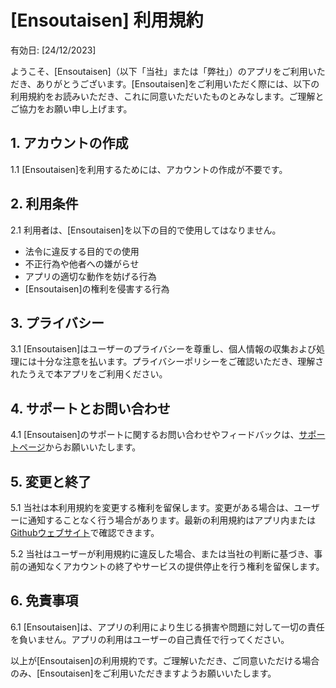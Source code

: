 # [Ensoutaisen] 利用規約

有効日: [24/12/2023]

ようこそ、[Ensoutaisen]（以下「当社」または「弊社」）のアプリをご利用いただき、ありがとうございます。[Ensoutaisen]をご利用いただく際には、以下の利用規約をお読みいただき、これに同意いただいたものとみなします。ご理解とご協力をお願い申し上げます。

## 1. アカウントの作成

1.1 [Ensoutaisen]を利用するためには、アカウントの作成が不要です。

## 2. 利用条件

2.1 利用者は、[Ensoutaisen]を以下の目的で使用してはなりません。
- 法令に違反する目的での使用
- 不正行為や他者への嫌がらせ
- アプリの適切な動作を妨げる行為
- [Ensoutaisen]の権利を侵害する行為

## 3. プライバシー

3.1 [Ensoutaisen]はユーザーのプライバシーを尊重し、個人情報の収集および処理には十分な注意を払います。プライバシーポリシーをご確認いただき、理解されたうえで本アプリをご利用ください。

## 4. サポートとお問い合わせ

4.1 [Ensoutaisen]のサポートに関するお問い合わせやフィードバックは、[サポートページ](support.md)からお願いいたします。

## 5. 変更と終了

5.1 当社は本利用規約を変更する権利を留保します。変更がある場合は、ユーザーに通知することなく行う場合があります。最新の利用規約はアプリ内または[Githubウェブサイト](terms-of-service.md)で確認できます。

5.2 当社はユーザーが利用規約に違反した場合、または当社の判断に基づき、事前の通知なくアカウントの終了やサービスの提供停止を行う権利を留保します。

## 6. 免責事項

6.1 [Ensoutaisen]は、アプリの利用により生じる損害や問題に対して一切の責任を負いません。アプリの利用はユーザーの自己責任で行ってください。

以上が[Ensoutaisen]の利用規約です。ご理解いただき、ご同意いただける場合のみ、[Ensoutaisen]をご利用いただきますようお願いいたします。
